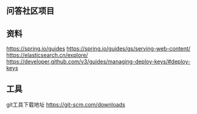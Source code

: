 ## 问答社区项目

## 资料
https://spring.io/guides
https://spring.io/guides/gs/serving-web-content/
https://elasticsearch.cn/explore/
https://developer.github.com/v3/guides/managing-deploy-keys/#deploy-keys

## 工具
git工具下载地址 https://git-scm.com/downloads

